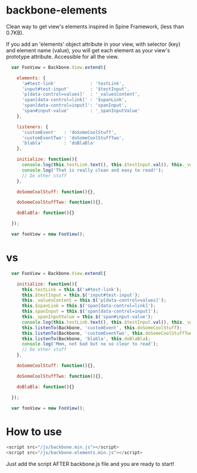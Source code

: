 backbone-elements
=================

Clean way to get view's elements inspired in Spine Framework, (less than 0.7KB).

If you add an 'elements' object attribute in your view, with selector (key) and element name (value), you will get each element as your view's prototype attribute. Accessible for all the view.

```javascript
  var FooView = Backbone.View.extend({

    elements: {
      'a#test-link'             : 'testLink',
      'input#test-input'        : '$testInput',
      'p[data-control=values]'  : '_valuesContent',
      'span[data-control=link]' : '$spanLink',
      'span[data-control=input]': 'spanInput',
      'span#input-value'        : '_spanInputValue'
    },

    listeners: {
      'customEvent'   : 'doSomeCoolStuff',
      'customEventTwo': 'doSomeCoolStuffTwo',
      'blabla'        : 'doBlaBla'
    },

    initialize: function(){
      console.log(this.testLink.text(), this.$testInput.val(), this._valuesContent, '...');
      console.log('That is really clean and easy to read!');
      // Do other stuff
    },

    doSomeCoolStuff: function(){},

    doSomeCoolStuffTwo: function(){},

    doBlaBla: function(){}

  });

  var fooView = new FooView();
```
vs
==

```javascript
  var FooView = Backbone.View.extend({

    initialize: function(){
      this.testLink = this.$('a#test-link');
      this.$testInput = this.$('input#test-input');
      this._valuesContent = this.$('p[data-control=values]');
      this.$spanLink = this.$('span[data-control=link]');
      this.spanInput = this.$('span[data-control=input]');
      this._spanInputValue = this.$('span#input-value');
      console.log(this.testLink.text(), this.$testInput.val(), this._valuesContent, '...');
      this.listenTo(Backbone, 'customEvent', this.doSomeCoolStuff);
      this.listenTo(Backbone, 'customEventTwo', this.doSomeCoolStuffTwo);
      this.listenTo(Backbone, 'blabla', this.doBlaBla);
      console.log('Mmm, not bad but no so clear to read');
      // Do other stuff
    },

    doSomeCoolStuff: function(){},

    doSomeCoolStuffTwo: function(){},

    doBlaBla: function(){}

  });

  var fooView = new FooView();
```
How to use
==========

```javascript
<script src="/js/backbone.min.js"></script>
<script src="/js/backbone.elements.min.js"></script>
```

Just add the script AFTER backbone.js file and you are ready to start!

